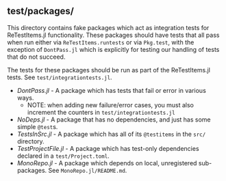 ## test/packages/

This directory contains fake packages which act as integration tests for ReTestItems.jl functionality.
These packages should have tests that all pass when run either via `ReTestItems.runtests` or via `Pkg.test`,
with the exception of `DontPass.jl` which is explicitly for testing our handling of tests that do not succeed.

The tests for these packages should be run as part of the ReTestItems.jl tests.
See `test/integrationtests.jl`.

- *DontPass.jl* - A package which has tests that fail or error in various ways.
  - NOTE: when adding new failure/error cases, you must also increment the counters in `test/integrationtests.jl`
- *NoDeps.jl* - A package that has no dependencies, and just has some simple `@test`s.
- *TestsInSrc.jl* - A package which has all of its `@testitems` in the `src/` directory.
- *TestProjectFile.jl* - A package which has test-only dependencies declared in a `test/Project.toml`.
- *MonoRepo.jl* - A package which depends on local, unregistered sub-packages. See `MonoRepo.jl/README.md`.
